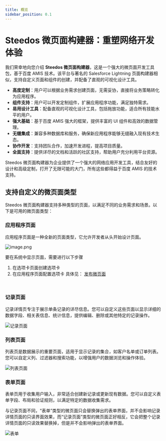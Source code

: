 ```yaml
---
title: 概览
sidebar_position: 0.1
---
```


# Steedos 微页面构建器：重塑网络开发体验

我们荣幸地向您介绍 **Steedos 微页面构建器**，这是一个强大的微页面开发工具包，基于百度 AMIS 技术。该平台与著名的 Salesforce Lightning 页面构建器相似，支持自定义页面和组件的创建，并配备了直观的可视化设计工具。

- **高度定制**：用户可以根据业务需求创建页面，无需妥协，直接将业务策略转化为应用程序。
- **组件支持**：用户可以开发定制组件，扩展应用程序功能，满足独特需求。
- **易用设计工具**：配备直观的可视化设计工具，包括拖放功能，适合所有技能水平的用户。
- **强大基础**：基于百度 AMIS 强大的框架，提供丰富的 UI 组件和高效的数据管理。
- **无缝集成**：兼容多种数据库和服务，确保新应用程序能够无缝融入现有技术生态。
- **协作开发**：支持团队合作，加速开发进程，提高项目质量。
- **全面支持**：提供详尽的文档和活跃的社区支持，帮助用户充分利用平台资源。

Steedos 微页面构建器为企业提供了一个强大的网络应用开发工具，结合友好的设计和高级定制，打开了无限可能的大门，所有这些都得益于百度 AMIS 的技术支持。


## 支持自定义的微页面类型

Steedos 微页面构建器支持多种类型的页面，以满足不同的业务需求和场景。以下是可用的微页面类型：

### 应用程序页面

应用程序页面是一种全新的页面类型，它允许开发者从头开始设计页面。

![image.png](/img/amis/amis-total-blank.png)


要在系统中显示页面，需要进行以下步骤
1. 在选项卡页面创建选项卡
2. 在应用程序页面配置选项卡
具体见： [发布微页面](publish_page)

<br/>

### 记录页面

记录详情页专注于展示单条记录的详尽信息。您可以自定义这些页面以显示详细的数据字段、相关表信息、统计信息，提供编辑、删除或其他特定的记录操作。

![记录页面](/img/amis/amis-page-detail.png)

### 列表页面

列表页是数据展示的重要页面，适用于显示记录的集合，如客户名单或订单列表。您可以自定义列、过滤器和搜索功能，以增强用户的数据浏览和操作体验。

![列表页面](/img/amis/amis-page-listview.png)

### 表单页面

表单页用于收集用户输入，非常适合创建新记录或更新现有数据。您可以自定义表单字段、布局和验证规则，以满足特定的数据收集需求。

与记录页面不同，“表单”类型的微页面只会替换弹出的表单界面，并不会影响记录详情页面的只读界面效果，而“记录页面”类型的微页面正好相反，它会把整个记录详情页面的只读效果替换掉，但是并不会影响弹出的表单界面。

![表单](/img/amis/amis-page-button.png)


